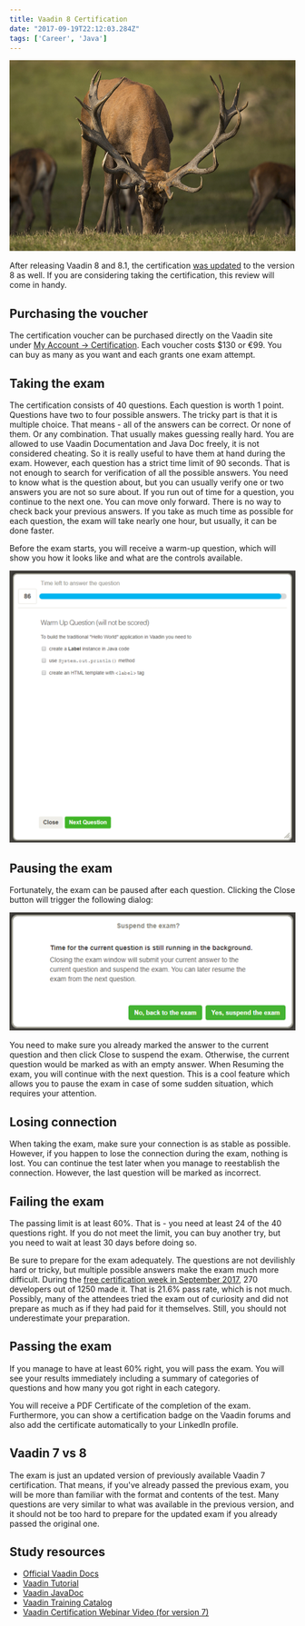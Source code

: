 ```yaml
---
title: Vaadin 8 Certification
date: "2017-09-19T22:12:03.284Z"
tags: ['Career', 'Java']
---
```

![vaadin-certification](./vaadin-certification.jpg)
 
 After releasing Vaadin 8 and 8.1, the certification [was updated](https://vaadin.com/blog/-/blogs/welcome-to-the-free-vaadin-8-certification-week-) to the version 8 as well. If you are considering taking the certification, this review will come in handy.

Purchasing the voucher
----------------------

The certification voucher can be purchased directly on the Vaadin site under [My Account → Certification](https://vaadin.com/pro/certification). Each voucher costs \$130 or €99. You can buy as many as you want and each grants one exam attempt.

Taking the exam
---------------

The certification consists of 40 questions. Each question is worth 1 point. Questions have two to four possible answers. The tricky part is that it is multiple choice. That means - all of the answers can be correct. Or none of them. Or any combination. That usually makes guessing really hard. You are allowed to use Vaadin Documentation and Java Doc freely, it is not considered cheating. So it is really useful to have them at hand during the exam. However, each question has a strict time limit of 90 seconds. That is not enough to search for verification of all the possible answers. You need to know what is the question about, but you can usually verify one or two answers you are not so sure about. If you run out of time for a question, you continue to the next one. You can move only forward. There is no way to check back your previous answers. If you take as much time as possible for each question, the exam will take nearly one hour, but usually, it can be done faster.

Before the exam starts, you will receive a warm-up question, which will show you how it looks like and what are the controls available.

![vaadin-sample-question](./vaadin-sample-question.png)

Pausing the exam
----------------

Fortunately, the exam can be paused after each question. Clicking the Close button will trigger the following dialog:

![vaadin-pause](./vaadin-pause.png)

You need to make sure you already marked the answer to the current question and then click Close to suspend the exam. Otherwise, the current question would be marked as with an empty answer. When Resuming the exam, you will continue with the next question. This is a cool feature which allows you to pause the exam in case of some sudden situation, which requires your attention.

Losing connection
-----------------

When taking the exam, make sure your connection is as stable as possible. However, if you happen to lose the connection during the exam, nothing is lost. You can continue the test later when you manage to reestablish the connection. However, the last question will be marked as incorrect.

Failing the exam
----------------

The passing limit is at least 60%. That is - you need at least 24 of the 40 questions right. If you do not meet the limit, you can buy another try, but you need to wait at least 30 days before doing so.

Be sure to prepare for the exam adequately. The questions are not devilishly hard or tricky, but multiple possible answers make the exam much more difficult. During the [free certification week in September 2017](https://vaadin.com/blog/-/blogs/free-vaadin-8-certification-week-digest), 270 developers out of 1250 made it. That is 21.6% pass rate, which is not much. Possibly, many of the attendees tried the exam out of curiosity and did not prepare as much as if they had paid for it themselves. Still, you should not underestimate your preparation.

Passing the exam
----------------

If you manage to have at least 60% right, you will pass the exam. You will see your results immediately including a summary of categories of questions and how many you got right in each category.

You will receive a PDF Certificate of the completion of the exam. Furthermore, you can show a certification badge on the Vaadin forums and also add the certificate automatically to your LinkedIn profile.

Vaadin 7 vs 8
-------------

The exam is just an updated version of previously available Vaadin 7 certification. That means, if you\'ve already passed the previous exam, you will be more than familiar with the format and contents of the test. Many questions are very similar to what was available in the previous version, and it should not be too hard to prepare for the updated exam if you already passed the original one.

Study resources
---------------

-   [Official Vaadin Docs](https://vaadin.com/docs/-/part/framework/introduction/intro-overview.html)
-   [Vaadin Tutorial](https://vaadin.com/docs/-/part/framework/tutorial.html)
-   [Vaadin JavaDoc](https://vaadin.com/api/)
-   [Vaadin Training Catalog](https://vaadin.com/training)
-   [Vaadin Certification Webinar Video (for version 7)](https://www.youtube.com/watch?v=4qBg-jJZmRc)
